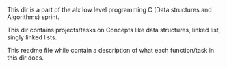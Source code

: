 This dir is a part of  the alx low level programming C (Data structures and Algorithms) sprint.

This dir contains projects/tasks on Concepts like data structures, linked list, singly linked lists.

This readme file while contain a description of what each function/task in this dir does.
